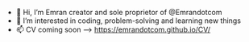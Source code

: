 - 👋 Hi, I’m Emran creator and sole proprietor of @Emrandotcom
- 👀 I’m interested in coding, problem-solving and learning new things
- 📫 CV coming soon --> https://emrandotcom.github.io/CV/

<!---
Emrandotcom/Emrandotcom is a ✨ special ✨ repository because its `README.md` (this file) appears on your GitHub profile.
You can click the Preview link to take a look at your changes.
--->
